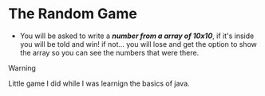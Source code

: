 # The Random Game




* You will be asked to write a ***number from a array of 10x10***, if it's inside you will be told and win! if not... you will lose and get the option to show the array so you can see the numbers that were there.





> [!WARNING]
> Little game I did while I was learnign the basics of java.
